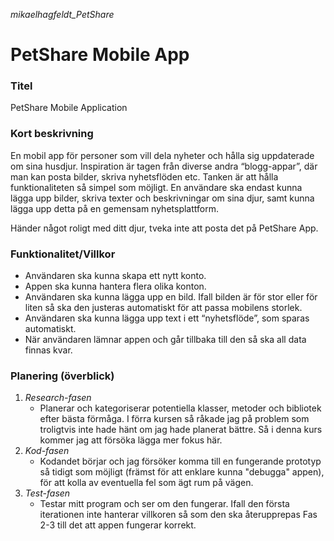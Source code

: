 *mikaelhagfeldt_PetShare*

# PetShare Mobile App

### Titel
PetShare Mobile Application

### Kort beskrivning

En mobil app för personer som vill dela nyheter och hålla sig uppdaterade om sina husdjur. Inspiration är tagen från diverse andra “blogg-appar”, där man kan posta bilder, skriva nyhetsflöden etc. Tanken är att hålla funktionaliteten så simpel som möjligt. En användare ska endast kunna lägga upp bilder, skriva texter och beskrivningar om sina djur, samt kunna lägga upp detta på en gemensam nyhetsplattform.

Händer något roligt med ditt djur, tveka inte att posta det på PetShare App.

### Funktionalitet/Villkor
* Användaren ska kunna skapa ett nytt konto. 
* Appen ska kunna hantera flera olika konton.
* Användaren ska kunna lägga upp en bild. Ifall bilden är för stor eller för liten så ska den justeras automatiskt för att passa mobilens storlek. 
* Användaren ska kunna lägga upp text i ett “nyhetsflöde”, som sparas automatiskt.
* När användaren lämnar appen och går tillbaka till den så ska all data finnas kvar.

### Planering (överblick)
1. *Research-fasen*
   * Planerar och kategoriserar potentiella klasser, metoder och bibliotek efter bästa förmåga. I förra kursen så råkade jag på problem som troligtvis inte hade hänt om jag hade planerat bättre. Så i denna kurs kommer jag att försöka lägga mer fokus här. 
2. *Kod-fasen*
   * Kodandet börjar och jag försöker komma till en fungerande prototyp så tidigt som möjligt (främst för att enklare kunna "debugga" appen), för att kolla av eventuella fel som ägt rum på vägen.
3. *Test-fasen*
    * Testar mitt program och ser om den fungerar. Ifall den första iterationen inte hanterar villkoren så som den ska återupprepas Fas 2-3 till det att appen fungerar korrekt. 
